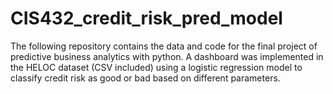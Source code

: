 # CIS432_credit_risk_pred_model
The following repository contains the data and code for the final project of predictive business analytics with python. 
A dashboard was implemented in the HELOC dataset (CSV included) using a logistic regression model to classify credit risk as good or bad based on different parameters.
